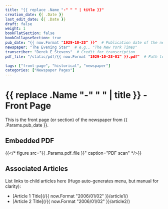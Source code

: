 ```yaml
---
title: "{{ replace .Name "-" " " | title }}"
creation_date: {{ .Date }}
last_edit_date: {{ .Date }}
draft: false
weight: 1
bookFlatSection: false
bookCollapseSection: true
pub_date: "{{ now.Format "1929-10-28" }}"  # Publication date of the newspaper (YYYY-MM-DD)
newspaper: "The Evening Star"  # e.g., "The New York Times"
transcriber: "Derek E Stevens"  # Credit for transcription
pdf_file: "/static/pdf/{{ now.Format "1929-10-28-01" }}.pdf"  # Path to the front page of newspaper of PDF in static/

tags: ["front-page", "historical", "newspaper"]
categories: ["Newspaper Pages"]
---
```


# {{ replace .Name "-" " " | title }} - Front Page

This is the front page (or section) of the newspaper from {{ .Params.pub_date }}.

## Embedded PDF
{{</* figure src="{{ .Params.pdf_file }}" caption="PDF scan" */>}}

## Associated Articles
List links to child articles here (Hugo auto-generates menu, but manual for clarity):
- [Article 1 Title](/{{ now.Format "2006/01/02" }}/article1/)
- [Article 2 Title](/{{ now.Format "2006/01/02" }}/article2/)

<!-- Add transcribed text or summaries from the front page here if needed. Child articles will appear in the sidebar menu due to bookCollapseSection. -->
